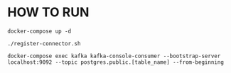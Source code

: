 # HOW TO RUN

```shell
docker-compose up -d
```

```shell
./register-connector.sh
```

```shell
docker-compose exec kafka kafka-console-consumer --bootstrap-server localhost:9092 --topic postgres.public.[table_name] --from-beginning
```